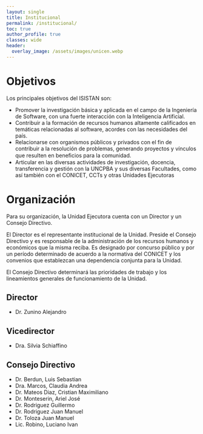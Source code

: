 ```yaml
---
layout: single
title: Institucional
permalink: /institucional/
toc: true
author_profile: true
classes: wide
header:
  overlay_image: /assets/images/unicen.webp
---
```


# Objetivos 

Los principales objetivos del ISISTAN son:

- Promover la investigación básica y aplicada en el campo de la Ingeniería de Software, con una fuerte interacción con la Inteligencia Artificial.
- Contribuir a la formación de recursos humanos altamente calificados en temáticas relacionadas al software, acordes con las necesidades del país.
- Relacionarse con organismos públicos y privados con el fin de contribuir a la resolución de problemas, generando proyectos y vínculos que resulten en beneﬁcios para la comunidad.
- Articular en las diversas actividades de investigación, docencia, transferencia y gestión con la UNCPBA y sus diversas Facultades, como así también con el CONICET, CCTs y otras Unidades Ejecutoras

# Organización

Para su organización, la Unidad Ejecutora cuenta con un Director y un Consejo Directivo.

El Director es el representante institucional de la Unidad. Preside el Consejo Directivo y es responsable de la administración de los recursos humanos y económicos que la misma reciba. Es designado por concurso público y por un período determinado de acuerdo a la normativa del CONICET y los convenios que establezcan una dependencia conjunta para la Unidad.

El Consejo Directivo determinará las prioridades de trabajo y los lineamientos generales de funcionamiento de la Unidad. 


## Director

- Dr. Zunino Alejandro

## Vicedirector

- Dra. Silvia Schiaffino

## Consejo Directivo

- Dr. Berdun, Luis Sebastian
- Dra. Marcos, Claudia Andrea
- Dr. Mateos Diaz, Cristian Maximiliano
- Dr. Monteserin, Ariel José
- Dr. Rodriguez Guillermo
- Dr. Rodriguez Juan Manuel
- Dr. Toloza Juan Manuel
- Lic. Robino, Luciano Ivan
